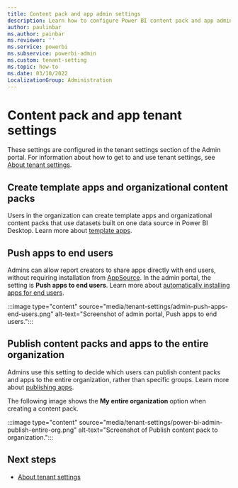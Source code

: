 ```yaml
---
title: Content pack and app admin settings
description: Learn how to configure Power BI content pack and app admin settings.
author: paulinbar
ms.author: painbar
ms.reviewer: ''
ms.service: powerbi
ms.subservice: powerbi-admin
ms.custom: tenant-setting
ms.topic: how-to
ms.date: 03/10/2022
LocalizationGroup: Administration
---
```


# Content pack and app tenant settings

These settings are configured in the tenant settings section of the Admin portal. For information about how to get to and use tenant settings, see [About tenant settings](/power-bi/admin/service-admin-portal-about-tenant-settings).

## Create template apps and organizational content packs

Users in the organization can create template apps and organizational content packs that use datasets built on one data source in Power BI Desktop. Learn more about [template apps](/power-bi/connect-data/service-template-apps-create).

## Push apps to end users

Admins can allow report creators to share apps directly with end users, without requiring installation from [AppSource](https://appsource.microsoft.com). In the admin portal, the setting is **Push apps to end users**. Learn more about [automatically installing apps for end users](/power-bi/collaborate-share/service-create-distribute-apps#automatically-install-apps-for-end-users).

:::image type="content" source="media/tenant-settings/admin-push-apps-end-users.png" alt-text="Screenshot of admin portal, Push apps to end users.":::

## Publish content packs and apps to the entire organization

Admins use this setting to decide which users can publish content packs and apps to the entire organization, rather than specific groups. Learn more about [publishing apps](/power-bi/collaborate-share/service-create-distribute-apps).

The following image shows the **My entire organization** option when creating a content pack.

:::image type="content" source="media/tenant-settings/power-bi-admin-publish-entire-org.png" alt-text="Screenshot of Publish content pack to organization.":::

## Next steps

* [About tenant settings](/power-bi/admin/service-admin-portal-about-tenant-settings)